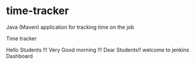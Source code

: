 # time-tracker
Java (Maven) application for tracking time on the job

Time tracker

Hello Students !!! Very Good morning !!! Dear Students!! welcome to jenkins Dashboard
